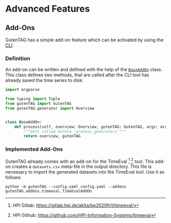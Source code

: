 # Advanced Features

## Add-Ons

GutenTAG has a simple add-on feature which can be activated by using the [CLI](usage#from-cli). 

### Definition

An add-on can be written and defined with the help of the [`BaseAddOn`](../gutenTAG/addons/__init__.py) class. This class defines two methods, that are called after the CLI tool has already saved the time series to disk:

```python
import argparse

from typing import Tuple
from gutenTAG import GutenTAG
from gutenTAG.generator import Overview


class BaseAddOn:
    def process(self, overview: Overview, gutenTAG: GutenTAG, args: argparse.Namespace) -> Tuple[Overview, GutenTAG]:
        """Gets called before `process_generators`"""
        return overview, gutenTAG
```

### Implemented Add-Ons

GutenTAG already comes with an add-on for the TimeEval [^1] [^2] tool. This add-on creates a `datasets.csv` meta-file in the output directory. This file is necessary to import the generated datasets into the TimeEval tool. Use it as follows:

```shell
python -m gutenTAG --config-yaml config.yaml --addons gutenTAG.addons.timeeval.TimeEvalAddOn
```

[^1]: HPI Gitlab: https://gitlab.hpi.de/akita/bp2020fn1/timeeval/

[^2]: HPI Github: https://github.com/HPI-Information-Systems/timeeval
